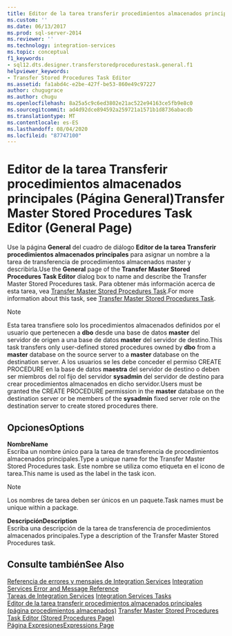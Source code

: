 ```yaml
---
title: Editor de la tarea transferir procedimientos almacenados principales (página general) | Microsoft Docs
ms.custom: ''
ms.date: 06/13/2017
ms.prod: sql-server-2014
ms.reviewer: ''
ms.technology: integration-services
ms.topic: conceptual
f1_keywords:
- sql12.dts.designer.transferstoredprocedurestask.general.f1
helpviewer_keywords:
- Transfer Stored Procedures Task Editor
ms.assetid: fa1abd4c-e2be-427f-be53-860e49c97227
author: chugugrace
ms.author: chugu
ms.openlocfilehash: 8a25a5c9c6ed3802e21ac522e94163ce5fb9e8c0
ms.sourcegitcommit: ad4d92dce894592a259721a1571b1d8736abacdb
ms.translationtype: MT
ms.contentlocale: es-ES
ms.lasthandoff: 08/04/2020
ms.locfileid: "87747100"
---
```

# <a name="transfer-master-stored-procedures-task-editor-general-page"></a><span data-ttu-id="33d03-102">Editor de la tarea Transferir procedimientos almacenados principales (Página General)</span><span class="sxs-lookup"><span data-stu-id="33d03-102">Transfer Master Stored Procedures Task Editor (General Page)</span></span>
  <span data-ttu-id="33d03-103">Use la página **General** del cuadro de diálogo **Editor de la tarea Transferir procedimientos almacenados principales** para asignar un nombre a la tarea de transferencia de procedimientos almacenados master y describirla.</span><span class="sxs-lookup"><span data-stu-id="33d03-103">Use the **General** page of the **Transfer Master Stored Procedures Task Editor** dialog box to name and describe the Transfer Master Stored Procedures task.</span></span> <span data-ttu-id="33d03-104">Para obtener más información acerca de esta tarea, vea [Transfer Master Stored Procedures Task](control-flow/transfer-master-stored-procedures-task.md).</span><span class="sxs-lookup"><span data-stu-id="33d03-104">For more information about this task, see [Transfer Master Stored Procedures Task](control-flow/transfer-master-stored-procedures-task.md).</span></span>  
  
> [!NOTE]  
>  <span data-ttu-id="33d03-105">Esta tarea transfiere solo los procedimientos almacenados definidos por el usuario que pertenecen a **dbo** desde una base de datos **master** del servidor de origen a una base de datos **master** del servidor de destino.</span><span class="sxs-lookup"><span data-stu-id="33d03-105">This task transfers only user-defined stored procedures owned by **dbo** from a **master** database on the source server to a **master** database on the destination server.</span></span> <span data-ttu-id="33d03-106">A los usuarios se les debe conceder el permiso CREATE PROCEDURE en la base de datos **maestra** del servidor de destino o deben ser miembros del rol fijo del servidor **sysadmin** del servidor de destino para crear procedimientos almacenados en dicho servidor.</span><span class="sxs-lookup"><span data-stu-id="33d03-106">Users must be granted the CREATE PROCEDURE permission in the **master** database on the destination server or be members of the **sysadmin** fixed server role on the destination server to create stored procedures there.</span></span>  
  
## <a name="options"></a><span data-ttu-id="33d03-107">Opciones</span><span class="sxs-lookup"><span data-stu-id="33d03-107">Options</span></span>  
 <span data-ttu-id="33d03-108">**Nombre**</span><span class="sxs-lookup"><span data-stu-id="33d03-108">**Name**</span></span>  
 <span data-ttu-id="33d03-109">Escriba un nombre único para la tarea de transferencia de procedimientos almacenados principales.</span><span class="sxs-lookup"><span data-stu-id="33d03-109">Type a unique name for the Transfer Master Stored Procedures task.</span></span> <span data-ttu-id="33d03-110">Este nombre se utiliza como etiqueta en el icono de tarea.</span><span class="sxs-lookup"><span data-stu-id="33d03-110">This name is used as the label in the task icon.</span></span>  
  
> [!NOTE]  
>  <span data-ttu-id="33d03-111">Los nombres de tarea deben ser únicos en un paquete.</span><span class="sxs-lookup"><span data-stu-id="33d03-111">Task names must be unique within a package.</span></span>  
  
 <span data-ttu-id="33d03-112">**Descripción**</span><span class="sxs-lookup"><span data-stu-id="33d03-112">**Description**</span></span>  
 <span data-ttu-id="33d03-113">Escriba una descripción de la tarea de transferencia de procedimientos almacenados principales.</span><span class="sxs-lookup"><span data-stu-id="33d03-113">Type a description of the Transfer Master Stored Procedures task.</span></span>  
  
## <a name="see-also"></a><span data-ttu-id="33d03-114">Consulte también</span><span class="sxs-lookup"><span data-stu-id="33d03-114">See Also</span></span>  
 <span data-ttu-id="33d03-115">[Referencia de errores y mensajes de Integration Services](../../2014/integration-services/integration-services-error-and-message-reference.md) </span><span class="sxs-lookup"><span data-stu-id="33d03-115">[Integration Services Error and Message Reference](../../2014/integration-services/integration-services-error-and-message-reference.md) </span></span>  
 <span data-ttu-id="33d03-116">[Tareas de Integration Services](control-flow/integration-services-tasks.md) </span><span class="sxs-lookup"><span data-stu-id="33d03-116">[Integration Services Tasks](control-flow/integration-services-tasks.md) </span></span>  
 <span data-ttu-id="33d03-117">[Editor de la tarea transferir procedimientos almacenados principales &#40;página procedimientos almacenados&#41;](../../2014/integration-services/transfer-master-stored-procedures-task-editor-stored-procedures-page.md) </span><span class="sxs-lookup"><span data-stu-id="33d03-117">[Transfer Master Stored Procedures Task Editor &#40;Stored Procedures Page&#41;](../../2014/integration-services/transfer-master-stored-procedures-task-editor-stored-procedures-page.md) </span></span>  
 [<span data-ttu-id="33d03-118">Página Expresiones</span><span class="sxs-lookup"><span data-stu-id="33d03-118">Expressions Page</span></span>](expressions/expressions-page.md)  
  
  
